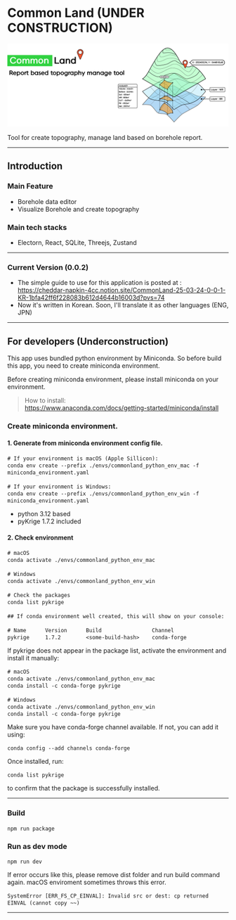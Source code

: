 # Common Land (UNDER CONSTRUCTION)
![alt text](doc/readme/mainpage.png)

Tool for create topography, manage land based on borehole report.

---

## Introduction

### Main Feature
- Borehole data editor
- Visualize Borehole and create topography

### Main tech stacks
- Electorn, React, SQLite, Threejs, Zustand

---

### Current Version (0.0.2)
- The simple guide to use for this application is posted at : <br/>
  https://cheddar-napkin-4cc.notion.site/CommonLand-25-03-24-0-0-1-KR-1bfa42ff6f228083b612d4644b16003d?pvs=74
- Now it's written in Korean. Soon, I'll translate it as other languages (ENG, JPN)

---

## For developers (Underconstruction)

This app uses bundled python environment by Miniconda. So before build this app, you need to create miniconda environment.

Before creating miniconda environment, please install miniconda on your environment.
> How to install: <br/>
> https://www.anaconda.com/docs/getting-started/miniconda/install

### Create miniconda environment.
#### 1. Generate from miniconda environment config file.
```shell
# If your environment is macOS (Apple Sillicon):
conda env create --prefix ./envs/commonland_python_env_mac -f miniconda_environment.yaml

# If your environment is Windows:
conda env create --prefix ./envs/commonland_python_env_win -f miniconda_environment.yaml
```
- python 3.12 based
- pyKrige 1.7.2 included

#### 2. Check environment
```shell
# macOS
conda activate ./envs/commonland_python_env_mac

# Windows
conda activate ./envs/commonland_python_env_win

# Check the packages
conda list pykrige

## If conda environment well created, this will show on your console:

# Name      Version      Build                Channel
pykrige     1.7.2        <some-build-hash>    conda-forge
```

If pykrige does not appear in the package list, activate the environment and install it manually:

```shell
# macOS
conda activate ./envs/commonland_python_env_mac
conda install -c conda-forge pykrige

# Windows
conda activate ./envs/commonland_python_env_win
conda install -c conda-forge pykrige
```

Make sure you have conda-forge channel available. If not, you can add it using:
```shell
conda config --add channels conda-forge
```
Once installed, run:

```shell
conda list pykrige
```
to confirm that the package is successfully installed.

---

### Build

```shell
npm run package
```

### Run as dev mode
```shell
npm run dev
```

If error occurs like this, please remove dist folder and run build command again. macOS enviroment sometimes throws this error.
```shell
SystemError [ERR_FS_CP_EINVAL]: Invalid src or dest: cp returned EINVAL (cannot copy ~~)
```
---
